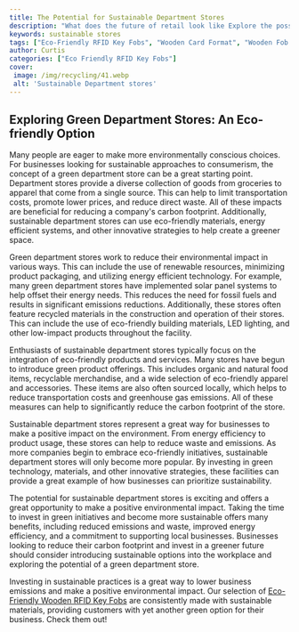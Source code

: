 ```yaml
---
title: The Potential for Sustainable Department Stores
description: "What does the future of retail look like Explore the possibility of making shopping in department stores more sustainable in this blog post Learn how the current retail model can be improved to benefit the environment and keep shoppers happy"
keywords: sustainable stores
tags: ["Eco-Friendly RFID Key Fobs", "Wooden Card Format", "Wooden Fob Format", "Retail Stores"]
author: Curtis
categories: ["Eco Friendly RFID Key Fobs"]
cover: 
 image: /img/recycling/41.webp
 alt: 'Sustainable Department stores'
---
```

## Exploring Green Department Stores: An Eco-friendly Option

Many people are eager to make more environmentally conscious choices. For businesses looking for sustainable approaches to consumerism, the concept of a green department store can be a great starting point. Department stores provide a diverse collection of goods from groceries to apparel that come from a single source. This can help to limit transportation costs, promote lower prices, and reduce direct waste. All of these impacts are beneficial for reducing a company's carbon footprint. Additionally, sustainable department stores can use eco-friendly materials, energy efficient systems, and other innovative strategies to help create a greener space.

Green department stores work to reduce their environmental impact in various ways. This can include the use of renewable resources, minimizing product packaging, and utilizing energy efficient technology. For example, many green department stores have implemented solar panel systems to help offset their energy needs. This reduces the need for fossil fuels and results in significant emissions reductions. Additionally, these stores often feature recycled materials in the construction and operation of their stores. This can include the use of eco-friendly building materials, LED lighting, and other low-impact products throughout the facility.

Enthusiasts of sustainable department stores typically focus on the integration of eco-friendly products and services. Many stores have begun to introduce green product offerings. This includes organic and natural food items, recyclable merchandise, and a wide selection of eco-friendly apparel and accessories. These items are also often sourced locally, which helps to reduce transportation costs and greenhouse gas emissions. All of these measures can help to significantly reduce the carbon footprint of the store.

Sustainable department stores represent a great way for businesses to make a positive impact on the environment. From energy efficiency to product usage, these stores can help to reduce waste and emissions. As more companies begin to embrace eco-friendly initiatives, sustainable department stores will only become more popular. By investing in green technology, materials, and other innovative strategies, these facilities can provide a great example of how businesses can prioritize sustainability.

The potential for sustainable department stores is exciting and offers a great opportunity to make a positive environmental impact. Taking the time to invest in green initiatives and become more sustainable offers many benefits, including reduced emissions and waste, improved energy efficiency, and a commitment to supporting local businesses. Businesses looking to reduce their carbon footprint and invest in a greener future should consider introducing sustainable options into the workplace and exploring the potential of a green department store.

Investing in sustainable practices is a great way to lower business emissions and make a positive environmental impact. Our selection of [Eco-Friendly Wooden RFID Key Fobs](/eco-friendly-rfid-key-fobs) are consistently made with sustainable materials, providing customers with yet another green option for their business. Check them out!
